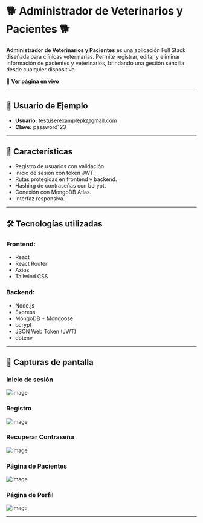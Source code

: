 # 🐕 Administrador de Veterinarios y Pacientes 🐕

**Administrador de Veterinarios y Pacientes** es una aplicación Full Stack diseñada para clínicas veterinarias. Permite registrar, editar y eliminar información de pacientes y veterinarios, brindando una gestión sencilla desde cualquier dispositivo.

🔗 **[Ver página en vivo](https://administrador-de-pacientes-davidpk8.netlify.app/)**

---

## 🔑 Usuario de Ejemplo

- **Usuario:** testuserexamplepk@gmail.com
- **Clave:** password123

---

## 🚀 Características

- Registro de usuarios con validación.
- Inicio de sesión con token JWT.
- Rutas protegidas en frontend y backend.
- Hashing de contraseñas con bcrypt.
- Conexión con MongoDB Atlas.
- Interfaz responsiva.

---

## 🛠️ Tecnologías utilizadas

### Frontend:
- React
- React Router
- Axios
- Tailwind CSS

### Backend:
- Node.js
- Express
- MongoDB + Mongoose
- bcrypt
- JSON Web Token (JWT)
- dotenv

---

## 📸 Capturas de pantalla

### Inicio de sesión
![image](https://github.com/user-attachments/assets/e29bcfa7-1650-43ec-848d-8c4b54585bff)

### Registro
![image](https://github.com/user-attachments/assets/5c6f04e1-6454-4928-8e7f-689d103d05a7)

### Recuperar Contraseña
![image](https://github.com/user-attachments/assets/e6a14ff6-9a89-4fb2-8684-88f2ccfd75c2)

### Página de Pacientes
![image](https://github.com/user-attachments/assets/0c1b7633-037c-4080-8624-ca0799c60dd8)

### Página de Perfil
![image](https://github.com/user-attachments/assets/92d9a4b1-3a6c-4fce-9d32-8a68e555217c)

---
